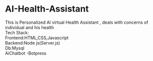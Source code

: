 
# AI-Health-Assistant
This is Personalized AI virtual Health Assistant , deals with concerns of individual and his health <br>
Tech Stack:<br>
Frontend:HTML,CSS,Javascript<br>
Backend:Node js(Server.js)<br>
Db:Mysql<br>
AiChatbot -Botpress
